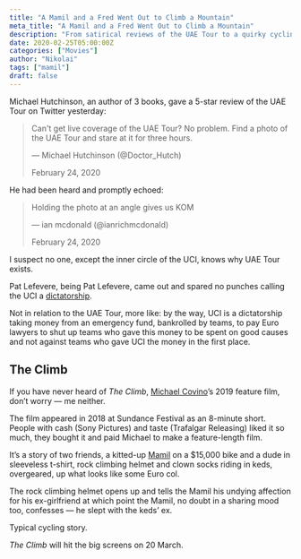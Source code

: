 ```yaml
---
title: "A Mamil and a Fred Went Out to Climb a Mountain"
meta_title: "A Mamil and a Fred Went Out to Climb a Mountain"
description: "From satirical reviews of the UAE Tour to a quirky cycling-themed indie film, here's a commentary on pro racing’s absurdities and the hidden gems in cycling culture."
date: 2020-02-25T05:00:00Z
categories: ["Movies"]
author: "Nikolai"
tags: ["mamil"]
draft: false
---
```


Michael Hutchinson, an author of 3 books, gave a 5-star review of the UAE Tour on Twitter yesterday:

> Can't get live coverage of the UAE Tour? No problem. Find a photo of the UAE Tour and stare at it for three hours.
>
> — Michael Hutchinson (@Doctor_Hutch)
>
>  
>
> February 24, 2020

He had been heard and promptly echoed:

> Holding the photo at an angle gives us KOM
>
> — ian mcdonald (@ianrichmcdonald)
>
>  
>
> February 24, 2020

I suspect no one, except the inner circle of the UCI, knows why UAE Tour exists.

Pat Lefevere, being Pat Lefevere, came out and spared no punches calling the UCI a [dictatorship](https://www.mbs.news/a/2020/02/lefevere-lashes-out-at-uci-cycling-is-nothing-less-than-a-dictatorship.html).

Not in relation to the UAE Tour, more like: by the way, UCI is a dictatorship taking money from an emergency fund, bankrolled by teams, to pay Euro lawyers to shut up teams who gave this money to be spent on good causes and not against teams who gave UCI the money in the first place.

## The Climb

If you have never heard of *The Climb*, [Michael Covino](https://www.focusfeatures.com/kicks/bio/mikecovino_bio)’s 2019 feature film, don’t worry — me neither.

The film appeared in 2018 at Sundance Festival as an 8-minute short. People with cash (Sony Pictures) and taste (Trafalgar Releasing) liked it so much, they bought it and paid Michael to make a feature-length film.

It’s a story of two friends, a kitted-up [Mamil](https://www.mja.com.au/journal/2018/209/11/emergence-and-characteristics-australian-mamil) on a $15,000 bike and a dude in sleeveless t-shirt, rock climbing helmet and clown socks riding in keds, overgeared, up what looks like some Euro col.

The rock climbing helmet opens up and tells the Mamil his undying affection for his ex-girlfriend at which point the Mamil, no doubt in a sharing mood too, confesses — he slept with the keds’ ex.

Typical cycling story.

*The Climb* will hit the big screens on 20 March.
